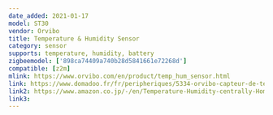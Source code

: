 ```yaml
---
date_added: 2021-01-17
model: ST30
vendor: Orvibo
title: Temperature & Humidity Sensor
category: sensor
supports: temperature, humidity, battery
zigbeemodel: ['898ca74409a740b28d5841661e72268d']
compatible: [z2m]
mlink: https://www.orvibo.com/en/product/temp_hum_sensor.html
link: https://www.domadoo.fr/fr/peripheriques/5334-orvibo-capteur-de-temperature-et-humidite-zigbee.html
link2: https://www.amazon.co.jp/-/en/Temperature-Humidity-centrally-HomeMate-MagicCube/dp/B08BNF63X7 
link3: 
---
```

